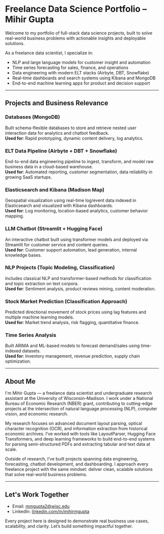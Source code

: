 # Freelance Data Science Portfolio – Mihir Gupta

Welcome to my portfolio of full-stack data science projects, built to solve real-world business problems with actionable insights and deployable solutions.

As a freelance data scientist, I specialize in:

- NLP and large language models for customer insight and automation  
- Time series forecasting for sales, finance, and operations  
- Data engineering with modern ELT stacks (Airbyte, DBT, Snowflake)  
- Real-time dashboards and search systems using Kibana and MongoDB  
- End-to-end machine learning apps for product and decision support  

---

## Projects and Business Relevance

### Databases (MongoDB)  
Built schema-flexible databases to store and retrieve nested user interaction data for analytics and chatbot feedback.  
**Used for**: Rapid prototyping, dynamic content delivery, log analytics.

### ELT Data Pipeline (Airbyte + DBT + Snowflake)  
End-to-end data engineering pipeline to ingest, transform, and model raw business data in a cloud-based warehouse.  
**Used for**: Automated reporting, customer segmentation, data reliability in growing SaaS startups.

### Elasticsearch and Kibana (Madison Map)  
Geospatial visualization using real-time log/event data indexed in Elasticsearch and visualized with Kibana dashboards.  
**Used for**: Log monitoring, location-based analytics, customer behavior mapping.

### LLM Chatbot (Streamlit + Hugging Face)  
An interactive chatbot built using transformer models and deployed via Streamlit for customer service and content queries.  
**Used for**: Customer support automation, lead generation, internal knowledge bases.

### NLP Projects (Topic Modeling, Classification)  
Includes classical NLP and transformer-based methods for classification and topic extraction on text corpora.  
**Used for**: Sentiment analysis, product reviews mining, content moderation.

### Stock Market Prediction (Classification Approach)  
Predicted directional movement of stock prices using lag features and multiple machine learning models.  
**Used for**: Market trend analysis, risk flagging, quantitative finance.

### Time Series Analysis  
Built ARIMA and ML-based models to forecast demand/sales using time-indexed datasets.  
**Used for**: Inventory management, revenue prediction, supply chain optimization.

---

## About Me

I'm Mihir Gupta — a freelance data scientist and undergraduate research assistant at the University of Wisconsin–Madison. I work under a National Bureau of Economic Research (NBER) grant, contributing to cutting-edge projects at the intersection of natural language processing (NLP), computer vision, and economic research.

My research focuses on advanced document layout parsing, optical character recognition (OCR), and information extraction from historical economic archives. I’ve worked with tools like LayoutParser, Hugging Face Transformers, and deep learning frameworks to build end-to-end systems for parsing semi-structured PDFs and extracting tabular and text data at scale.

Outside of research, I’ve built projects spanning data engineering, forecasting, chatbot development, and dashboarding. I approach every freelance project with the same mindset: deliver clean, scalable solutions that solve real-world business problems.

---

## Let's Work Together

- Email: [mmgupta2@wisc.edu](mailto:mmgupta2@wisc.edu)  
- LinkedIn: [linkedin.com/in/mihirmgupta](https://www.linkedin.com/in/mihirmgupta/)  

Every project here is designed to demonstrate real business use cases, scalability, and clarity. Let’s build something impactful together.
